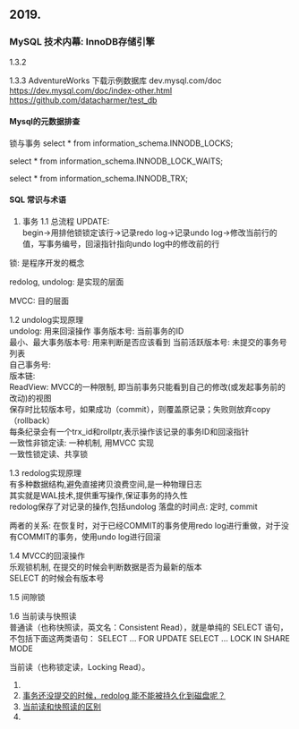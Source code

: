 ## 2019.
### MySQL 技术内幕: InnoDB存储引擎

1.3.2
    
1.3.3
AdventureWorks
下载示例数据库 dev.mysql.com/doc
https://dev.mysql.com/doc/index-other.html
https://github.com/datacharmer/test_db

#### Mysql的元数据排查
锁与事务
select * from information_schema.INNODB_LOCKS;

select * from information_schema.INNODB_LOCK_WAITS;

select * from information_schema.INNODB_TRX;

#### SQL 常识与术语

1. 事务
1.1 总流程
UPDATE:  
begin->用排他锁锁定该行->记录redo log->记录undo log->修改当前行的值，写事务编号，回滚指针指向undo log中的修改前的行

锁: 是程序开发的概念  

redolog, undolog: 是实现的层面  

MVCC: 目的层面  

1.2 undolog实现原理  
    undolog: 用来回滚操作
    事务版本号: 当前事务的ID  
    最小、最大事务版本号:  用来判断是否应该看到
    当前活跃版本号: 未提交的事务号列表  
    自己事务号:  
    版本链:  
    ReadView: MVCC的一种限制, 即当前事务只能看到自己的修改(或发起事务前的改动)的视图  
    保存时比较版本号，如果成功（commit），则覆盖原记录；失败则放弃copy（rollback）  
    每条纪录会有一个trx_id和rollptr,表示操作该记录的事务ID和回滚指针  
    一致性非锁定读: 一种机制, 用MVCC 实现  
    一致性锁定读、共享锁

1.3 redolog实现原理  
    有多种数据结构,避免直接拷贝浪费空间,是一种物理日志  
    其实就是WAL技术,提供重写操作,保证事务的持久性  
    redolog保存了对记录的操作,包括undolog
    落盘的时间点:  定时, commit  

两者的关系: 
    在恢复时，对于已经COMMIT的事务使用redo log进行重做，对于没有COMMIT的事务，使用undo log进行回滚

1.4 MVCC的回滚操作  
    乐观锁机制, 在提交的时候会判断数据是否为最新的版本  
    SELECT 的时候会有版本号  

1.5 间隙锁  

1.6 当前读与快照读  
普通读（也称快照读，英文名：Consistent Read），就是单纯的 SELECT 语句，不包括下面这两类语句：
SELECT ... FOR UPDATE
SELECT ... LOCK IN SHARE MODE  

当前读（也称锁定读，Locking Read）。

1. [](https://www.jianshu.com/p/73b5546d6b43)
2. [事务还没提交的时候，redolog 能不能被持久化到磁盘呢？ ](https://www.cnblogs.com/cswiki/p/15816371.html)
3. [当前读和快照读的区别](https://www.modb.pro/db/38160)
4. [](https://juejin.cn/post/6895265596985114638)